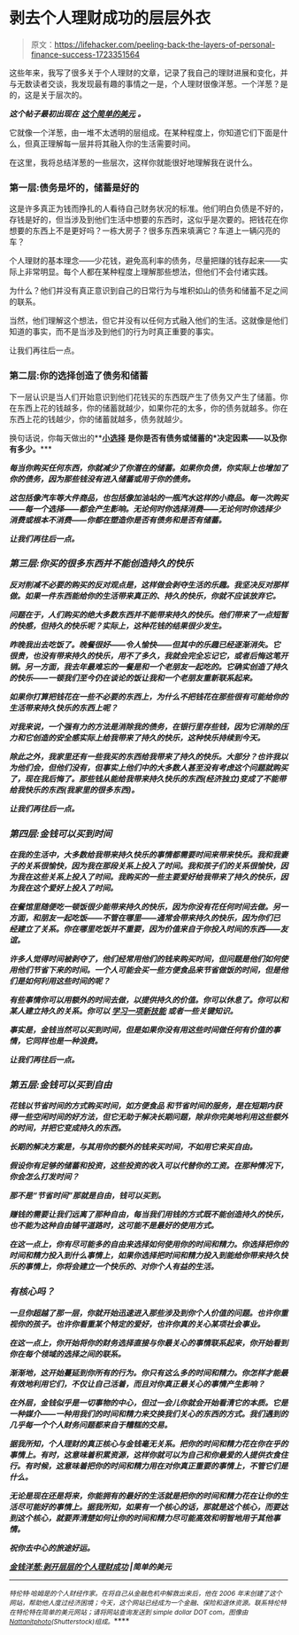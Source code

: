 # 剥去个人理财成功的层层外衣

> 原文：<https://lifehacker.com/peeling-back-the-layers-of-personal-finance-success-1723351564>

这些年来，我写了很多关于个人理财的文章，记录了我自己的理财进展和变化，并与无数读者交谈，我发现最有趣的事情之一是，个人理财很像洋葱。一个洋葱？是的，这是关于层次的。



***这个帖子最初出现在*** [***这个简单的美元***](http://www.thesimpledollar.com/the-money-onion-peeling-back-the-layers-of-personal-finance-success/) ***。***

它就像一个洋葱，由一堆不太透明的层组成。在某种程度上，你知道它们下面是什么，但真正理解每一层并将其融入你的生活需要时间。

在这里，我将总结洋葱的一些层次，这样你就能很好地理解我在说什么。

### 第一层:债务是坏的，储蓄是好的

这是许多真正为钱而挣扎的人看待自己财务状况的标准。他们明白负债是不好的，存钱是好的，但当涉及到他们生活中想要的东西时，这似乎是次要的。把钱花在你想要的东西上不是更好吗？一栋大房子？很多东西来填满它？车道上一辆闪亮的车？

个人理财的基本理念——少花钱，避免高利率的债务，尽量把赚的钱存起来——实际上非常明显。每个人都在某种程度上理解那些想法，但他们不会付诸实践。

为什么？他们并没有真正意识到自己的日常行为与堆积如山的债务和储蓄不足之间的联系。

当然，他们理解这个想法，但它并没有以任何方式融入他们的生活。这就像是他们知道的事实，而不是当涉及到他们的行为时真正重要的事实。

让我们再往后一点。

### 第二层:你的选择创造了债务和储蓄

下一层认识是当人们开始意识到他们花钱买的东西既产生了债务又产生了储蓄。你在东西上花的钱越多，你的储蓄就越少，如果你花的太多，你的债务就越多。你在东西上花的钱越少，你的储蓄就越多，债务就越少。

换句话说，你每天做出的**[**小选择**](http://www.thesimpledollar.com/the-big-impact-of-your-little-financial-choices/) **是你是否有债务或储蓄的*决定因素——以及你有多少。*****

***每当你购买任何东西，你就减少了你潜在的储蓄。如果你负债，你实际上也增加了你的债务，因为那些钱没有进入储蓄或用于你的债务。***

***这包括像汽车等大件商品，也包括像加油站的一瓶汽水这样的小商品。每一次购买——每一个选择——都会产生影响。无论何时你选择消费——无论何时你选择少消费或根本不消费——你都在塑造你是否有债务和是否有储蓄。***

***让我们再往后一点。***

### ***第三层:你买的很多东西并不能创造持久的快乐***

***反对削减不必要的购买的反对观点是，这样做会剥夺生活的乐趣。我坚决反对那样做。如果一件东西能给你的生活带来真正的、持久的快乐，你就不应该放弃它。***

***问题在于，人们购买的绝大多数东西并不能带来持久的快乐。他们带来了一点短暂的快感，但持久的快乐呢？实际上，这种花钱的结果很少发生。***

***昨晚我出去吃饭了。晚餐很好——令人愉快——但其中的乐趣已经逐渐消失。它很贵，也没有带来持久的快乐，用不了多久，我就会完全忘记它，或者后悔这笔开销。另一方面，我去年最难忘的一餐是和一个老朋友一起吃的。它确实创造了持久的快乐——一顿我们至今仍在谈论的饭让我和一个老朋友重新联系起来。***

***如果你打算把钱花在一些不必要的东西上，为什么不把钱花在那些很有可能给你的生活带来持久快乐的东西上呢？***

***对我来说，一个强有力的方法是消除我的债务，在银行里存些钱，因为它消除的压力和它创造的安全感实际上给我带来了持久的快乐，这种快乐持续到今天。***

***除此之外，我家里还有一些我买的东西给我带来了持久的快乐。大部分？也许我以为他们会，但他们没有，但事实上他们中的大多数人甚至没有考虑这个问题就购买了，现在我后悔了。那些钱从能给我带来持久快乐的东西(经济独立)变成了不能带给我快乐的东西(我家里的很多东西)。***

***让我们再往后一点。***

### ***第四层:金钱可以买到时间***

***在我的生活中，大多数给我带来持久快乐的事情都需要时间来带来快乐。我和我妻子的关系很愉快，因为我在那段关系上投入了时间。我和孩子们的关系很愉快，因为我在这些关系上投入了时间。我购买的一些主要爱好给我带来了持久的快乐，因为我在这个爱好上投入了时间。***

***在餐馆里随便吃一顿饭很少能带来持久的快乐，因为你没有花任何时间去做。另一方面，和朋友一起吃饭——不管在哪里——通常会带来持久的快乐，因为你们已经建立了关系。你在哪里吃饭并不重要，因为价值来自于你投入时间的东西——友谊。***

***许多人觉得时间被剥夺了，他们经常用他们的钱来购买时间，但问题是他们如何使用他们节省下来的时间。一个人可能会买一些方便食品来节省做饭的时间，但是他们是如何利用这些时间的呢？***

***有些事情你可以用额外的时间去做，以提供持久的价值。你可以休息了。你可以和某人建立持久的关系。你可以 [学习一项新技能](http://www.thesimpledollar.com/how-financial-security-and-useful-skills-change-your-decision-making-process/) 或者一些关键知识。***

***事实是，金钱当然可以买到时间，但是如果你没有用这些时间做任何有价值的事情，它同样也是一种浪费。***

***让我们再往后一点。***

### ***第五层:金钱可以买到自由***

***花钱以节省时间的方式购买时间，如方便食品 和节省时间的服务，是在短期内获得一些空闲时间的好方法，但它无助于解决长期问题，除非你完美地利用这些额外的时间，并把它变成持久的东西。***

***长期的解决方案是，与其用你的额外的钱来买时间，不如用它来买自由。***

***假设你有足够的储蓄和投资，这些投资的收入可以代替你的工资。在那种情况下，你会怎么打发时间？***

***那不是“节省时间”那就是自由，钱可以买到。***

***赚钱的需要让我们远离了那种自由，每当我们用钱的方式既不能创造持久的快乐，也不能为这种自由铺平道路时，这可能不是最好的使用方式。***

***在这一点上，你有尽可能多的自由来选择如何使用你的时间和精力。你选择把你的时间和精力投入到什么事情上，如果你选择把时间和精力投入到能给你带来持久快乐的事情上，你将会建立一个快乐的、对你个人有益的生活。***

### ***有核心吗？***

***一旦你超越了那一层，你就开始迅速进入那些涉及到你个人价值的问题。也许你重视你的孩子。也许你看重某个特定的爱好，也许你真的关心某项社会事业。***

***在这一点上，你开始将你的财务选择直接与你最关心的事情联系起来，你开始看到你在每个领域的选择之间的联系。***

***渐渐地，这开始蔓延到你所有的行为。你只有这么多的时间和精力。你怎样才能最有效地利用它们，不仅让自己活着，而且对你真正最关心的事情产生影响？***

***在外层，金钱似乎是一切事物的中心，但过一会儿你就会开始看清它的本质。它是一种媒介——一种用我们的时间和精力来交换我们关心的东西的方式。我们遇到的几乎每一个个人财务问题都来自于糟糕的交易。***

***据我所知，个人理财的真正核心与金钱毫无关系。把你的时间和精力花在你在乎的事情上。有时，这意味着积累资源，这样你就可以为自己和你最爱的人提供衣食住行。有时候，这意味着把你的时间和精力用在对你真正重要的事情上，不管它们是什么。***

***无论是现在还是将来，你能拥有的最好的生活就是把你的时间和精力花在让你的生活尽可能好的事情上。据我所知，如果有一个核心的话，那就是这个核心，而要达到这个核心，就要弄清楚如何让你的时间和精力尽可能高效和明智地用于其他事情。***

***祝你去中心的旅途好运。***

***[金钱洋葱:剥开层层的个人理财成功](http://www.thesimpledollar.com/the-money-onion-peeling-back-the-layers-of-personal-finance-success/) |简单的美元***

* * *

***<small>*特伦特·哈姆是*</small>[<small></small>](http://www.thesimpledollar.com/)*<small>*的个人财经作家。在将自己从金融危机中解救出来后，他在 2006 年末创建了这个网站，帮助他人度过经济困境；今天，这个网站已经成为一个金融、保险和退休资源。联系特伦特在特伦特在简单的美元网站；请将网站查询发送到 simple dollar DOT com。图像由*</small>[<small>*Nattanitphoto*</small>](http://www.shutterstock.com/pic-276275219/stock-vector-there-are-many-types-of-investment-such-as-gold-real-estate-stocks-or-savings-banks-should.html?src=mL486CQJTPb3oRTDQpAt6w-3-78)<small>*(Shutterstock)组成。*</small>****